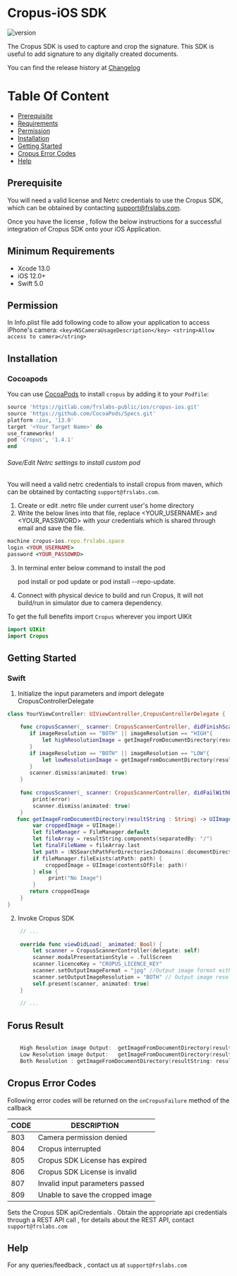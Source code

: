 # Cropus-iOS SDK

![version](https://img.shields.io/badge/version-v1.4.1-blue)

The Cropus SDK is used to capture and crop the signature. This SDK is useful to add signature to any digitally created documents.

You can find the release history at [Changelog](CHANGELOG.md)

# Table Of Content

- [Prerequisite](#prerequisite)
- [Requirements](#requirements)
- [Permission](#permission)
- [Installation](#installation)
- [Getting Started](#getting-started)
- [Cropus Error Codes](#cropus-error-codes)
- [Help](#help)

## Prerequisite

You will need a valid license and Netrc credentials to use the Cropus SDK, which can be obtained by contacting support@frslabs.com. 

Once you have the license , follow the below instructions for a successful integration of Cropus SDK onto your iOS Application.

## Minimum Requirements

- Xcode 13.0
- iOS 12.0+
- Swift 5.0

## Permission

In Info.plist file add following code to allow your application to access iPhone's camera:
``<key>NSCameraUsageDescription</key>
<string>Allow access to camera</string>``

## Installation

### Cocoapods


You can use [CocoaPods](http://cocoapods.org/) to install `cropus` by adding it to your `Podfile`:

```ruby
source 'https://gitlab.com/frslabs-public/ios/cropus-ios.git'
source 'https://github.com/CocoaPods/Specs.git'
platform :ios, '13.0'
target '<Your Target Name>' do
use_frameworks!
pod 'Cropus', '1.4.1'
end
```

###### Save/Edit Netrc settings to install custom pod

You will need a valid netrc credentials to install cropus from maven, which can be obtained by contacting `support@frslabs.com`. 

1. Create or edit .netrc file under current user's home directory
2. Write the below lines into that file, replace <YOUR_USERNAME> and <YOUR_PASSWORD> with your credentials which is shared through email and save the file.
```ruby
machine cropus-ios.repo.frslabs.space
login <YOUR_USERNAME>
password <YOUR_PASSOWRD>
```
3. In terminal enter below command to install the pod 

   pod install or pod update or pod install --repo-update.

4. Connect with physical device to build and run Cropus, It will not build/run in simulator due to camera dependency.

To get the full benefits import `Cropus` wherever you import UIKit

``` swift
import UIKit
import Cropus
```

## Getting Started

### Swift

1. Initialize the input parameters and import delegate CropusControllerDelegate

```swift
class YourViewController: UIViewController,CropusControllerDelegate {

    func cropusScanner(_ scanner: CropusScannerController, didFinishScanningWithResults results: cropusScannerResults) {
       if imageResolution == "BOTH" || imageResolution == "HIGH"{
           let highResolutionImage = getImageFromDocumentDirectory(resultString: results.getHighResolutionPath!)
       }
       if imageResolution == "BOTH" || imageResolution == "LOW"{
           let lowResolutionImage = getImageFromDocumentDirectory(resultString: results.getLowResolutionPath!)
       }
       scanner.dismiss(animated: true)
    }
    
    func cropusScanner(_ scanner: CropusScannerController, didFailWithError error: String) {
        print(error)
        scanner.dismiss(animated: true)
    }
   func getImageFromDocumentDirectory(resultString : String) -> UIImage {
        var croppedImage = UIImage()
        let fileManager = FileManager.default
        let fileArray = resultString.components(separatedBy: "/")
        let finalFileName = fileArray.last
        let path = (NSSearchPathForDirectoriesInDomains(.documentDirectory, .userDomainMask, true)[0] as NSString).appendingPathComponent(finalFileName!)
        if fileManager.fileExists(atPath: path) {
            croppedImage = UIImage(contentsOfFile: path)!
        } else {
             print("No Image")
        }
       return croppedImage
    }
}
```

2. Invoke Cropus SDK

```swift
    // ...
    
    override func viewDidLoad(_ animated: Bool) {
        let scanner = CropusScannerController(delegate: self)
        scanner.modalPresentationStyle = .fullScreen
        scanner.licenceKey = "CROPUS_LICENCE_KEY"
        scanner.setOutputImageFormat = "jpg" //Output image format either "jpg" or "png" by default result will be in png format.
        scanner.setOutputImageResolution = "BOTH" // Output image resolution either "BOTH","LOW","HIGH" by default result is in "HIGH" resolution image.
        self.present(scanner, animated: true)
    }
    
    // ...    
```
## Forus Result

```swift

    High Resolution image Output:  getImageFromDocumentDirectory(resultString: results.getHighResolutionPath!) //High resolution Output if selected in input side
    Low Resolution image Output:   getImageFromDocumentDirectory(resultString: results.getLowResolutionPath!) // Low resolution Output if selected in input side
    Both Resolution : getImageFromDocumentDirectory(resultString: results.getHighResolutionPath!) & getImageFromDocumentDirectory(resultString: results.getLowResolutionPath!)
```  

## Cropus Error Codes

Following error codes will be returned on the `onCropusFailure` method of the callback

| CODE | DESCRIPTION                  |
| ---- | ---------------------------- |
| 803  | Camera permission denied    |
| 804  | Cropus interrupted            |
| 805  | Cropus SDK License has expired             |
| 806  | Cropus SDK License is invalid             |
| 807  | Invalid input parameters passed    |
| 809  | Unable to save the cropped image        |

 Sets the Cropus SDK apiCredentials . Obtain the appropriate api credentials through a REST API call , for details about the REST API, contact `support@frslabs.com`
  
 
## Help
For any queries/feedback , contact us at `support@frslabs.com` 
